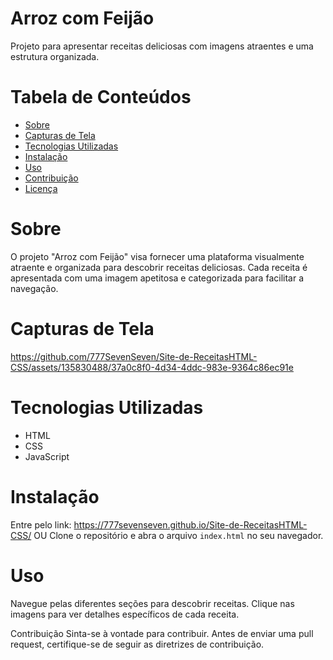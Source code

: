 # Arroz com Feijão

Projeto para apresentar receitas deliciosas com imagens atraentes e uma estrutura organizada.

# Tabela de Conteúdos

- [Sobre](#sobre)
- [Capturas de Tela](#capturas-de-tela)
- [Tecnologias Utilizadas](#tecnologias-utilizadas)
- [Instalação](#instalação)
- [Uso](#uso)
- [Contribuição](#contribuição)
- [Licença](#licença)

# Sobre

O projeto "Arroz com Feijão" visa fornecer uma plataforma visualmente atraente e organizada para descobrir receitas deliciosas. Cada receita é apresentada com uma imagem apetitosa e categorizada para facilitar a navegação.

# Capturas de Tela
https://github.com/777SevenSeven/Site-de-ReceitasHTML-CSS/assets/135830488/37a0c8f0-4d34-4ddc-983e-9364c86ec91e

# Tecnologias Utilizadas

- HTML
- CSS
- JavaScript

# Instalação

Entre pelo link: https://777sevenseven.github.io/Site-de-ReceitasHTML-CSS/
                            OU
Clone o repositório e abra o arquivo `index.html` no seu navegador.

# Uso
Navegue pelas diferentes seções para descobrir receitas. Clique nas imagens para ver detalhes específicos de cada receita.

Contribuição
Sinta-se à vontade para contribuir. Antes de enviar uma pull request, certifique-se de seguir as diretrizes de contribuição.
